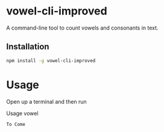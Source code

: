 # vowel-cli-improved

A command-line tool to count vowels and consonants in text.

## Installation

```bash
npm install -g vowel-cli-improved
```

# Usage

Open up a terminal and then run

Usage
vowel
```
To Come


